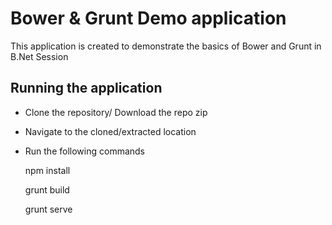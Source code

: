 # Bower & Grunt Demo application
This application is created to demonstrate the basics of Bower and Grunt in B.Net Session

## Running the application
* Clone the repository/ Download the repo zip
* Navigate to the cloned/extracted location
* Run the following commands    
 
    npm install
    
    grunt build
    
    grunt serve
